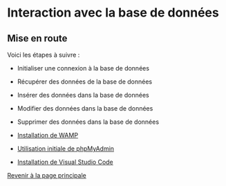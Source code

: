 # Interaction avec la base de données


## Mise en route

Voici les étapes à suivre :

- Initialiser une connexion à la base de données
- Récupérer des données de la base de données
- Insérer des données dans la base de données
- Modifier des données dans la base de données
- Supprimer des données dans la base de données

- [Installation de WAMP](installation-wamp.md)
- [Utilisation initiale de phpMyAdmin](utilisation-initiale-phpMyAdmin.md)
- [Installation de Visual Studio Code](installation-vscode.md)

[Revenir à la page principale](../README.md)
